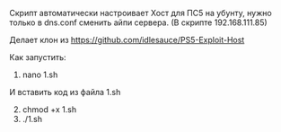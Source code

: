 Скрипт автоматически настроивает Хост для ПС5 на убунту, нужно только в dns.conf сменить айпи сервера. (В скрипте 192.168.111.85)


Делает клон из https://github.com/idlesauce/PS5-Exploit-Host


Как запустить:
1. nano 1.sh

И вставить код из файла 1.sh

2. chmod +x 1.sh
3. ./1.sh
